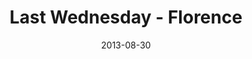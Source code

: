 ---
layout: media
category: media
series: "Consumed"
title: "Last Wednesday - Florence"
date: 2013-08-30
description: ""
video: "https://s3.amazonaws.com/crossroadsvideomessages/082813 LW-Florence.mp4"
video-poster: "https://www.crossroads.net/uploadedfiles/consumed-recapstill.jpg"
---